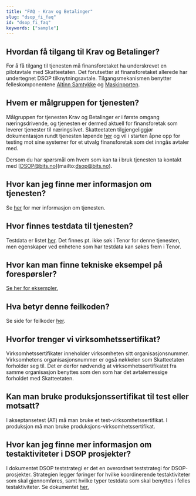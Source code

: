 ```yaml
---
title: "FAQ - Krav og Betalinger"
slug: "dsop_fi_faq"
id: "dsop_fi_faq"
keywords: ["sample"]
---
```


## Hvordan få tilgang til Krav og Betalinger?

For å få tilgang til tjenesten må finansforetaket ha underskrevet en pilotavtale med Skatteetaten. Det forutsetter at
finansforetaket allerede har undertegnet DSOP tilknytningsavtale. Tilgangsmekanismen benytter felleskomponentene [Altinn
Samtykke](https:/altinn.github.io/docs/utviklingsguider/samtykke/) og [Maskinporten](https:/docs.digdir.no/docs/Maskinporten/).

## Hvem er målgruppen for tjenesten?

Målgruppen for tjenesten Krav og Betalinger er i første omgang næringsdrivende, og tjenesten er dermed aktuell for
finansforetak som leverer tjenester til næringslivet. Skatteetaten tilgjengeliggjør dokumentasjon rundt tjenesten løpende
[her](https:/skatteetaten.github.io/beta-apier/kravogbetalinger) og vil i starten åpne opp for testing mot sine systemer
for et utvalg finansforetak som det inngås avtaler med.

Dersom du har spørsmål om hvem som kan ta i bruk tjenesten ta kontakt med [[DSOP@bits.no](mailto:DSOP@bits.no)](mailto:dsop@bits.no).

## Hvor kan jeg finne mer informasjon om tjenesten?

Se [her](https:/skatteetaten.github.io/api-dokumentasjon/api/kravogbetalinger?tab=Om+tjenesten) for mer informasjon om
tjenesten.

## Hvor finnes testdata til tjenesten?

Testdata er listet [her](https:/skatteetaten.github.io/api-dokumentasjon/api/kravogbetalinger?tab=Test).
Det finnes pt. ikke søk i Tenor for denne tjenesten, men egenskaper ved enhetene som har testdata kan søkes frem i Tenor.

## Hvor kan man finne tekniske eksempel på forespørsler?

[Se her for eksempler.](https:/skatteetaten.github.io/api-dokumentasjon/api/kravogbetalinger?tab=Eksempler)

## Hva betyr denne feilkoden?

Se side for feilkoder [her](https:/skatteetaten.github.io/api-dokumentasjon/api/kravogbetalinger?tab=Feilkoder).

## Hvorfor trenger vi virksomhetssertifikat?

Virksomhetssertifikater inneholder virksomheten sitt organisasjonsnummer. Virksomhetens organisasjonsnummer er også
nøkkelen som Skatteetaten forholder seg til. Det er derfor nødvendig at virksomhetssertifikatet fra samme organisasjon
benyttes som den som har det avtalemessige forholdet med Skatteetaten.

## Kan man bruke produksjonssertifikat til test eller motsatt?

I akseptansetest (AT) må man bruke et test-virksomhetssertifikat. I produksjon må man bruke produksjons-virksomhetssertifikat.

## Hvor kan jeg finne mer informasjon om testaktiviteter i DSOP prosjekter?

I dokumentet DSOP teststrategi er det en overordnet teststrategi for DSOP-prosjekter. Strategien legger føringer for
hvilke koordinerende testaktiviteter som skal gjennomføres, samt hvilke typer testdata som skal benyttes i felles
testaktiviteter. Se dokumentet [her.](https:/www.bits.no/wp-content/uploads/2022/02/DSOP-Teststrategi-V.1.0.pdf)
